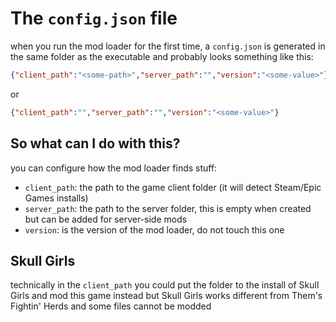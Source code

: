 # The `config.json` file

when you run the mod loader for the first time, a `config.json` is generated in the same folder as the executable and probably looks something like this:

```json
{"client_path":"<some-path>","server_path":"","version":"<some-value>"}
```

or

```json
{"client_path":"","server_path":"","version":"<some-value>"}
```

## So what can I do with this?

you can configure how the mod loader finds stuff:

- `client_path`: the path to the game client folder (it will detect Steam/Epic Games installs)
- `server_path`: the path to the server folder, this is empty when created but can be added for server-side mods
- `version`: is the version of the mod loader, do not touch this one

## Skull Girls

technically in the `client_path` you could put the folder to the install of Skull Girls and mod this game instead but Skull Girls works different from Them's Fightin' Herds and some files cannot be modded
